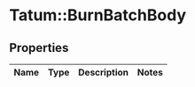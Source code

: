 # Tatum::BurnBatchBody

## Properties
Name | Type | Description | Notes
------------ | ------------- | ------------- | -------------

